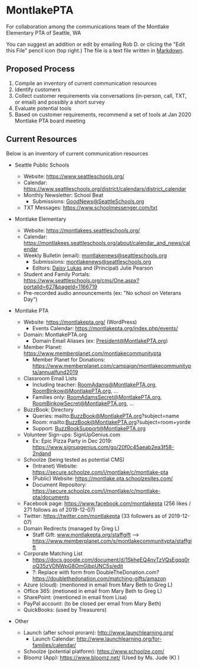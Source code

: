 # MontlakePTA
For collaboration among the communications team of the Montlake Elementary PTA of Seattle, WA

You can suggest an addition or edit by emailing Rob D. or clicing the "Edit this File" pencil icon (top right.)  The file is a text file written in [Markdown](https://github.com/adam-p/markdown-here/wiki/Markdown-Cheatsheet).

## Proposed Process
1. Compile an inventory of current communication resources
2. Identify customers
3. Collect customer requirements via conversations (in-person, call, TXT, or email) and possibly a short survey
4. Evaluate potential tools
5. Based on customer requirements, recommend a set of tools at Jan 2020 Montlake PTA board meeting

## Current Resources
Below is an inventory of current communication resources

* Seattle Public Schools
  * Website: https://www.seattleschools.org/
  * Calendar: https://www.seattleschools.org/district/calendars/district_calendar
  * Monthly Newsletter: School Beat
    * Submissions: GoodNews@SeattleSchools.org
  * TXT Messages: https://www.schoolmessenger.com/txt

* Montlake Elementary
  * Website: https://montlakees.seattleschools.org/
  * Calendar: https://montlakees.seattleschools.org/about/calendar_and_news/calendar
  * Weekly Bulletin (email): montlakenews@seattleschools.org
    * Submissions: montlakenews@seattleschools.org
    * Editors: [Daisy Lukas](mailto:adgrantlukas@seattleschools.org) and (Principal) Julie Pearson
  * Student and Family Portals: https://www.seattleschools.org/cms/One.aspx?portalId=627&pageId=1166719
  * Pre-recorded audio announcements (ex: "No school on Veterans Day")

* Montlake PTA
  * Website: https://montlakepta.org/ (WordPress)
    * Events Calendar: https://montlakepta.org/index.php/events/
  * Domain: MontlakePTA.org
    * Domain Email Aliases (ex: President@MontlakePTA.org) 
  * Member Planet: https://www.memberplanet.com/montlakecommunitypta 
    * Member Planet for Donations: https://www.memberplanet.com/campaign/montlakecommunitypta/annualfund2019
  * Classroom Email Lists
    * Including teacher: RoomAdams@MontlakePTA.org, RoomBinkow@MontlakePTA.org, ...
    * Families only: RoomAdamsSecret@MontlakePTA.org, RoomBinkowSecret@MontlakePTA.org, ...
  * BuzzBook: Directory
    * Queries: mailto:BuzzBook@MontlakePTA.org?subject=name
    * Room: mailto:BuzzBook@MontlakePTA.org?subject=room+yorde
    * Support: BuzzBookSupport@MontlakePTA.org
  * Volunteer Sign-ups: SignUpGenius.com
    * Ex: Epic Pizza Party in Dec 2019: https://www.signupgenius.com/go/20f0c45aeab2ea3f58-2ndand
  * Schoolze (being tested as potential CMS)
    * (Intranet) Website: https://secure.schoolze.com/i/montlake/c/montlake-pta
    * (Public) Website: https://montlake.pta.schoolzesites.com/
    * Document Repository: https://secure.schoolze.com/i/montlake/c/montlake-pta/documents
  * Facebook page: https://www.facebook.com/montlakepta (256 likes / 271 follows as of 2019-12-07)
  * Twitter: https://twitter.com/montlakepta (33 followers as of 2019-12-07)
  * Domain Redirects (managed by Greg L)
    * Staff Gift: www.montlakepta.org/staffgift --> https://www.memberplanet.com/s/montlakecommunitypta/staffgift
  * Corporate Matching List
    * https://docs.google.com/document/d/1SkheEQ4nvTzVQsEgqq0roQ35zVDNWpG8OmGibpUNC5s/edit 
    * ?: Replace with form from DoubleTheDonation.com? https://doublethedonation.com/matching-gifts/amazon
  * Azure (cloud): (mentioned in email from Mary Beth to Greg L)
  * Office 365: (metioned in email from Mary Beth to Greg L)
  * SharePoint: (mentioned in email from Lisa)
  * PayPal account: (to be closed per email from Mary Beth)
  * QuickBooks: (used by Treasurers)

* Other
  * Launch (after school proram): http://www.launchlearning.org/
    * Launch Calendar: http://www.launchlearning.org/for-families/calendar/
  * Schoolze (potential platform): https://www.schoolze.com/
  * Bloomz (App): https://www.bloomz.net/ (Used by Ms. Jude (K) )
